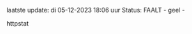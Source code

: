 laatste update: 
di 05-12-2023 18:06   uur 
Status: FAALT - geel - 
<div class="service Y">httpstat</div>